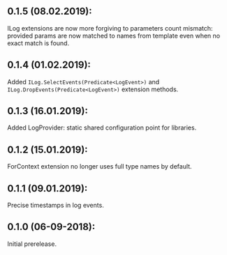 ## 0.1.5 (08.02.2019):

ILog extensions are now more forgiving to parameters count mismatch: provided params are now matched to names from template even when no exact match is found.

## 0.1.4 (01.02.2019):

Added `ILog.SelectEvents(Predicate<LogEvent>)` and `ILog.DropEvents(Predicate<LogEvent>)` extension methods.

## 0.1.3 (16.01.2019):

Added LogProvider: static shared configuration point for libraries.

## 0.1.2 (15.01.2019):

ForContext<T> extension no longer uses full type names by default.

## 0.1.1 (09.01.2019):

Precise timestamps in log events.

## 0.1.0 (06-09-2018): 

Initial prerelease.
